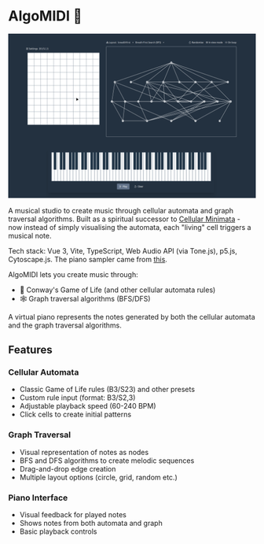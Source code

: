 # AlgoMIDI 🎹

![](public/algomidi.gif)

A musical studio to create music through cellular automata and graph traversal algorithms. Built as a spiritual successor to [Cellular Minimata](https://github.com/myanvoos/cellular-minimata) - now instead of simply visualising the automata, each "living" cell triggers a musical note.

Tech stack: Vue 3, Vite, TypeScript, Web Audio API (via Tone.js), p5.js, Cytoscape.js. The piano sampler came from [this](https://github.com/nbrosowsky/tonejs-instruments).

AlgoMIDI lets you create music through:

- 🎲 Conway's Game of Life (and other cellular automata rules)
- 🕸️ Graph traversal algorithms (BFS/DFS) 

A virtual piano represents the notes generated by both the cellular automata and the graph traversal algorithms.

## Features

### Cellular Automata
- Classic Game of Life rules (B3/S23) and other presets
- Custom rule input (format: B3/S2,3)
- Adjustable playback speed (60-240 BPM)
- Click cells to create initial patterns

### Graph Traversal 
- Visual representation of notes as nodes
- BFS and DFS algorithms to create melodic sequences
- Drag-and-drop edge creation
- Multiple layout options (circle, grid, random etc.)

### Piano Interface
- Visual feedback for played notes
- Shows notes from both automata and graph
- Basic playback controls
